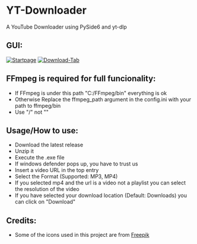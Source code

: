 # YT-Downloader
A YouTube Downloader using PySide6 and yt-dlp

## GUI:
[![Startpage](https://raw.githubusercontent.com/JJSS-Johannes/YT-Downloader/main/.github/Startpage.png)](#readme)
[![Download-Tab](https://raw.githubusercontent.com/JJSS-Johannes/YT-Downloader/main/.github/Download.png)](#readme)

## FFmpeg is required for full funcionality:
- If FFmpeg is under this path "C:/FFmpeg/bin" everything is ok
- Otherwise Replace the ffmpeg_path argument in the config.ini with your path to ffmpeg/bin
- Use "/" not "\"

## Usage/How to use:
- Download the latest release
- Unzip it
- Execute the .exe file
- If windows defender pops up, you have to trust us
- Insert a video URL in the top entry
- Select the Format (Supported: MP3, MP4)
- If you selected mp4 and the url is a video not a playlist you can select the resolution of the video
- If you have selected your download location (Default: Downloads) you can click on "Download"

## Credits:
- Some of the icons used in this project are from [Freepik](https://www.freepik.com/)